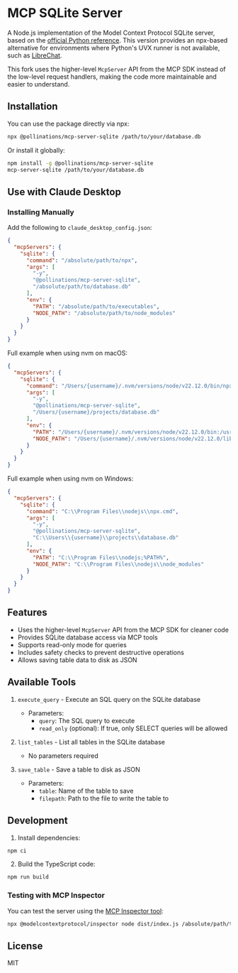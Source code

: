 # MCP SQLite Server

A Node.js implementation of the Model Context Protocol SQLite server, based on the [official Python reference](https://github.com/modelcontextprotocol/servers/tree/main/src/sqlite). This version provides an npx-based alternative for environments where Python's UVX runner is not available, such as [LibreChat](https://github.com/danny-avila/LibreChat/issues/4876#issuecomment-2561363955).

This fork uses the higher-level `McpServer` API from the MCP SDK instead of the low-level request handlers, making the code more maintainable and easier to understand.

## Installation

You can use the package directly via npx:

```bash
npx @pollinations/mcp-server-sqlite /path/to/your/database.db
```

Or install it globally:

```bash
npm install -g @pollinations/mcp-server-sqlite
mcp-server-sqlite /path/to/your/database.db
```

## Use with Claude Desktop

### Installing Manually

Add the following to `claude_desktop_config.json`:

```json
{
  "mcpServers": {
    "sqlite": {
      "command": "/absolute/path/to/npx",
      "args": [
        "-y",
        "@pollinations/mcp-server-sqlite",
        "/absolute/path/to/database.db"
      ],
      "env": {
        "PATH": "/absolute/path/to/executables",
        "NODE_PATH": "/absolute/path/to/node_modules"
      }
    }
  }
}
```

Full example when using nvm on macOS:

```json
{
  "mcpServers": {
    "sqlite": {
      "command": "/Users/{username}/.nvm/versions/node/v22.12.0/bin/npx",
      "args": [
        "-y",
        "@pollinations/mcp-server-sqlite",
        "/Users/{username}/projects/database.db"
      ],
      "env": {
        "PATH": "/Users/{username}/.nvm/versions/node/v22.12.0/bin:/usr/local/bin:/usr/bin:/bin",
        "NODE_PATH": "/Users/{username}/.nvm/versions/node/v22.12.0/lib/node_modules"
      }
    }
  }
}
```

Full example when using nvm on Windows:

```json
{
  "mcpServers": {
    "sqlite": {
      "command": "C:\\Program Files\\nodejs\\npx.cmd",
      "args": [
        "-y",
        "@pollinations/mcp-server-sqlite",
        "C:\\Users\\{username}\\projects\\database.db"
      ],
      "env": {
        "PATH": "C:\\Program Files\\nodejs;%PATH%",
        "NODE_PATH": "C:\\Program Files\\nodejs\\node_modules"
      }
    }
  }
}
```

## Features

- Uses the higher-level `McpServer` API from the MCP SDK for cleaner code
- Provides SQLite database access via MCP tools
- Supports read-only mode for queries
- Includes safety checks to prevent destructive operations
- Allows saving table data to disk as JSON

## Available Tools

1. `execute_query` - Execute an SQL query on the SQLite database
   - Parameters:
     - `query`: The SQL query to execute
     - `read_only` (optional): If true, only SELECT queries will be allowed

2. `list_tables` - List all tables in the SQLite database
   - No parameters required

3. `save_table` - Save a table to disk as JSON
   - Parameters:
     - `table`: Name of the table to save
     - `filepath`: Path to the file to write the table to

## Development

1. Install dependencies:

```bash
npm ci
```

2. Build the TypeScript code:

```bash
npm run build
```

### Testing with MCP Inspector

You can test the server using the [MCP Inspector tool](https://modelcontextprotocol.io/docs/tools/inspector):

```bash
npx @modelcontextprotocol/inspector node dist/index.js /absolute/path/to/database.db
```

## License

MIT
